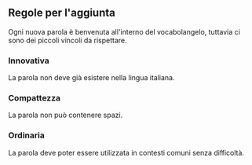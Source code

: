 <section class="wrapper style1 align-center">
    <div class="inner">
        <h2>Regole per l'aggiunta</h2>
        <p>Ogni nuova parola è benvenuta all'interno del vocabolangelo, tuttavia ci sono dei piccoli vincoli da rispettare.</p>
        <div class="items style1 medium onscroll-fade-in">
            <section>
                <span class="icon style2 major fa-star"></span>
                <h3>Innovativa</h3>
                <p>La parola non deve già esistere nella lingua italiana.</p>
            </section>
            <section>
                <span class="icon solid style2 major fa-gem"></span>
                <h3>Compattezza</h3>
                <p>La parola non può contenere spazi.</p>
            </section>
            <section>
                <span class="icon solid style2 major fa-comment-dots"></span>
                <h3>Ordinaria</h3>
                <p>La parola deve poter essere utilizzata in contesti comuni senza difficoltà.</p>
            </section>
        </div>
    </div>
</section>
